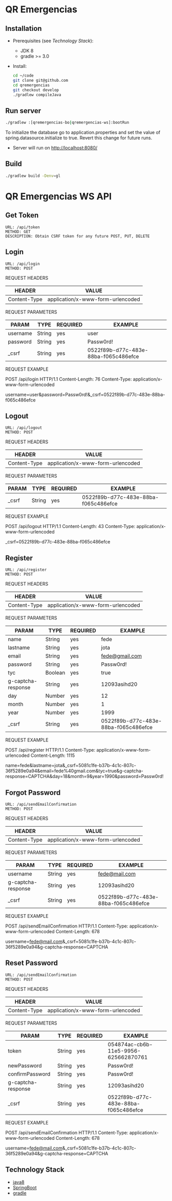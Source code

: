 QR Emergencias
====================

Installation
------------

- Prerequisites (see _Technology Stack_):

    * JDK 8
    * gradle >= 3.0

- Install:
    ```bash
    cd ~/code
    git clone git@github.com
    cd qremergencias
    git checkout develop
    ./gradlew compileJava
    ```

Run server
----------

```bash
./gradlew :[qremergencias-bo|qremergencias-ws]:bootRun
```

To initialize the database go to application.properties and set the value of spring.datasource.initialize to true. Revert this change for future runs.

- Server will run on [http://localhost:8080/](http://localhost:8080/)

Build
-----

```bash
./gradlew build -Denv=gl
```

# QR Emergencias WS API

Get Token
-----------------

    URL: /api/token
    METHOD: GET
    DESCRIPTION: Obtain CSRF token for any future POST, PUT, DELETE

Login
-----------------------

    URL: /api/login
    METHOD: POST

REQUEST HEADERS

| HEADER | VALUE |
| ------ | ----- |
| Content-Type  | application/x-www-form-urlencoded  |

REQUEST PARAMETERS

| PARAM  | TYPE | REQUIRED | EXAMPLE |
| ------ | ---- | -------- | ------- |
| username  | String | yes | user |
| password  | String | yes | Passw0rd! |
| _csrf     | String | yes | 0522f89b-d77c-483e-88ba-f065c486efce |

REQUEST EXAMPLE

POST /api/login HTTP/1.1
Content-Length: 76
Content-Type: application/x-www-form-urlencoded

username=user&password=Passw0rd!&_csrf=0522f89b-d77c-483e-88ba-f065c486efce

Logout
-----------------------

    URL: /api/logout
    METHOD: POST

REQUEST HEADERS

| HEADER | VALUE |
| ------ | ----- |
| Content-Type  | application/x-www-form-urlencoded  |

REQUEST PARAMETERS

| PARAM  | TYPE | REQUIRED | EXAMPLE |
| ------ | ---- | -------- | ------- |
| _csrf     | String | yes | 0522f89b-d77c-483e-88ba-f065c486efce |

REQUEST EXAMPLE

POST /api/logout HTTP/1.1
Content-Length: 43
Content-Type: application/x-www-form-urlencoded

_csrf=0522f89b-d77c-483e-88ba-f065c486efce

Register
-----------------------

    URL: /api/register
    METHOD: POST

REQUEST HEADERS

| HEADER | VALUE |
| ------ | ----- |
| Content-Type  | application/x-www-form-urlencoded  |

REQUEST PARAMETERS

| PARAM  | TYPE | REQUIRED | EXAMPLE |
| -------| ---- | -------- | ------- |
| name  | String  | yes | fede |
| lastname | String  | yes | jota |
| email  | String  | yes | fede@gmail.com |
| password | String  | yes | Passw0rd! |
| tyc  | Boolean  | yes | true |
| g-captcha-response | String | yes | 12093asihd20 |
| day | Number | yes | 12 |
| month | Number | yes | 1 |
| year | Number | yes | 1999 |
| _csrf | String | yes | 0522f89b-d77c-483e-88ba-f065c486efce |

REQUEST EXAMPLE

POST /api/register HTTP/1.1
Content-Type: application/x-www-form-urlencoded
Content-Length: 1115

name=fede&lastname=jota&_csrf=5081c1fe-b37b-4c1c-807c-36f5289e0a94&email=fede%40gmail.com&tyc=true&g-captcha-response=CAPTCHA&day=18&month=9&year=1990&password=Passw0rd!

Forgot Password
-----------------------

    URL: /api/sendEmailConfirmation
    METHOD: POST

REQUEST HEADERS

| HEADER | VALUE |
| ------ | ----- |
| Content-Type  | application/x-www-form-urlencoded  |

REQUEST PARAMETERS

| PARAM  | TYPE | REQUIRED | EXAMPLE |
| -------| ---- | -------- | ------- |
| username | String  | yes | fede@mail.com |
| g-captcha-response | String | yes | 12093asihd20 |
| _csrf | String | yes | 0522f89b-d77c-483e-88ba-f065c486efce |

REQUEST EXAMPLE

POST /api/sendEmailConfirmation HTTP/1.1
Content-Type: application/x-www-form-urlencoded
Content-Length: 678

username=fede@mail.com&_csrf=5081c1fe-b37b-4c1c-807c-36f5289e0a94&g-captcha-response=CAPTCHA

Reset Password
-----------------------

    URL: /api/sendEmailConfirmation
    METHOD: POST

REQUEST HEADERS

| HEADER | VALUE |
| ------ | ----- |
| Content-Type  | application/x-www-form-urlencoded  |

REQUEST PARAMETERS

| PARAM  | TYPE | REQUIRED | EXAMPLE |
| -------| ---- | -------- | ------- |
| token | String  | yes | 054874ac-cb6b-11e5-9956-625662870761 |
| newPassword | String  | yes | Passw0rd! |
| confirmPassword | String  | yes | Passw0rd! |
| g-captcha-response | String | yes | 12093asihd20 |
| _csrf | String | yes | 0522f89b-d77c-483e-88ba-f065c486efce |

REQUEST EXAMPLE

POST /api/sendEmailConfirmation HTTP/1.1
Content-Type: application/x-www-form-urlencoded
Content-Length: 678

username=fede@mail.com&_csrf=5081c1fe-b37b-4c1c-807c-36f5289e0a94&g-captcha-response=CAPTCHA

Technology Stack
---------------

- [java8](http://docs.oracle.com/javase/8/ "java8")
- [SpringBoot](http://projects.spring.io/spring-boot/ "SpringBoot")
- [gradle](https://gradle.org/ "gradle")
